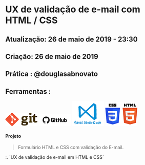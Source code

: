 # UX de validação de e-mail com HTML / CSS 

## Atualização: 26 de maio de 2019 - 23:30
## Criação: 26 de maio de 2019
## Prática : @douglasabnovato

## Ferramentas : 

![Git](/images/logo-git.png)
![GitHub](/images/logo-github.png)
![VSCode](/images/logo-VSCode.png)
![HTML/CSS](/images/logo-html-css.png)

#### Projeto
> Formulário HTML e CSS com validação do E-mail.

:. ´UX de validação de e-mail em HTML e CSS´